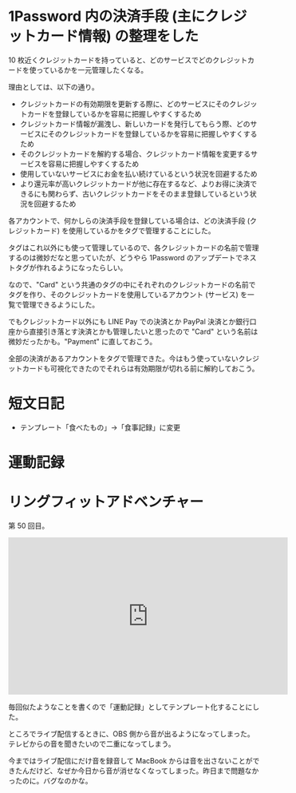 # 1Password 内の決済手段 (主にクレジットカード情報) の整理をした
10 枚近くクレジットカードを持っていると、どのサービスでどのクレジットカードを使っているかを一元管理したくなる。

理由としては、以下の通り。

- クレジットカードの有効期限を更新する際に、どのサービスにそのクレジットカードを登録しているかを容易に把握しやすくするため
- クレジットカード情報が漏洩し、新しいカードを発行してもらう際、どのサービスにそのクレジットカードを登録しているかを容易に把握しやすくするため
- そのクレジットカードを解約する場合、クレジットカード情報を変更するサービスを容易に把握しやすくするため
- 使用していないサービスにお金を払い続けているという状況を回避するため
- より還元率が高いクレジットカードが他に存在するなど、よりお得に決済できるにも関わらず、古いクレジットカードをそのまま登録しているという状況を回避するため

各アカウントで、何かしらの決済手段を登録している場合は、どの決済手段 (クレジットカード) を使用しているかをタグで管理することにした。

タグはこれ以外にも使って管理しているので、各クレジットカードの名前で管理するのは微妙だなと思っていたが、どうやら 1Password のアップデートでネストタグが作れるようになったらしい。

なので、"Card" という共通のタグの中にそれぞれのクレジットカードの名前でタグを作り、そのクレジットカードを使用しているアカウント (サービス) を一覧で管理できるようにした。

でもクレジットカード以外にも LINE Pay での決済とか PayPal 決済とか銀行口座から直接引き落とす決済とかも管理したいと思ったので "Card" という名前は微妙だったかも。"Payment" に直しておこう。

全部の決済があるアカウントをタグで管理できた。今はもう使っていないクレジットカードも可視化できたのでそれらは有効期限が切れる前に解約しておこう。



# 短文日記
- テンプレート「食べたもの」→「食事記録」に変更



# 運動記録
# リングフィットアドベンチャー
第 50 回目。

<iframe width="560" height="315" src="https://www.youtube.com/embed/bvOjs7HK_Yg" frameborder="0" allow="accelerometer; autoplay; clipboard-write; encrypted-media; gyroscope; picture-in-picture" allowfullscreen></iframe>

毎回似たようなことを書くので「運動記録」としてテンプレート化することにした。

ところでライブ配信するときに、OBS 側から音が出るようになってしまった。テレビからの音を聞きたいので二重になってしまう。

今まではライブ配信にだけ音を録音して MacBook からは音を出さないことができたんだけど、なぜか今日から音が消せなくなってしまった。昨日まで問題なかったのに。バグなのかな。

